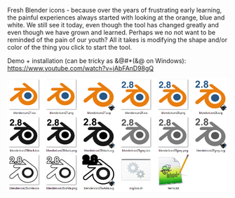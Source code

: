 Fresh Blender icons - because over the years of frustrating early learning, the painful experiences always started with looking at the orange, blue and white. We still see it today, even though the tool has changed greatly and even though we have grown and learned. Perhaps we no not want to be reminded of the pain of our youth? All it takes is modifying the shape and/or color of the thing you click to start the tool.

Demo + installation (can be tricky as &@#*(&@ on Windows): https://www.youtube.com/watch?v=jAbFAnD98gQ

![preview](preview.png "Ignore the b/w svg please")
